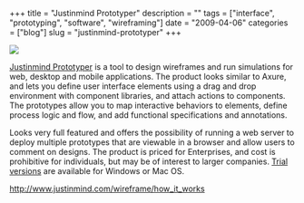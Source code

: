 +++
title = "Justinmind Prototyper"
description = ""
tags = ["interface", "prototyping", "software", "wireframing"]
date = "2009-04-06"
categories = ["blog"]
slug = "justinmind-prototyper"
+++



  <div class="notebook-screenshot"><a href="http://www.justinmind.com/wireframe/how_it_works"><img src="/media/notebook/justinmind-prototyper.jpg" class="notebook-image" /></a></div><p><a href="http://www.justinmind.com/wireframe/how_it_works">Justinmind Prototyper</a> is a tool to design wireframes and run simulations for web, desktop and mobile applications. The product looks similar to Axure, and lets you define user interface elements using a drag and drop environment with component libraries, and attach actions to components. The prototypes allow you to map interactive behaviors to elements, define process logic and flow, and add functional specifications and annotations. </p>
<p>Looks very full featured and offers the possibility of running a web server to deploy multiple prototypes that are viewable in a browser and allow users to comment on designs. The product is priced for Enterprises, and cost is prohibitive for individuals, but may be of interest to larger companies. <a href="http://www.justinmind.com/downloads/wireframe_tool">Trial versions</a> are available for Windows or Mac OS.</p>
    
  <a href="http://www.justinmind.com/wireframe/how_it_works">http://www.justinmind.com/wireframe/how_it_works</a>

